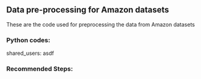 ## Data pre-processing for Amazon datasets
These are the code used for preprocessing the data from Amazon datasets
### Python codes:
shared_users:
asdf

### Recommended Steps: 

